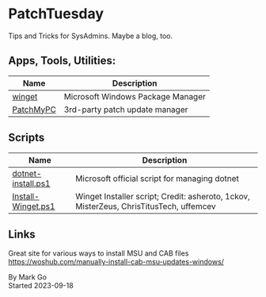 # PatchTuesday

Tips and Tricks for SysAdmins. Maybe a blog, too.   

## Apps, Tools, Utilities:

| Name | Description |
|-|-|
| [winget](/ToolsUtilities/App_WindowsPackageManager_winget.md)| Microsoft Windows Package Manager |
| [PatchMyPC](/ToolsUtilities/App_PatchMyPC.md)| 3rd-party patch update manager | 

## Scripts 

|Name|Description|
|-|-|
|[dotnet-install.ps1](/DotNet/README.md)| Microsoft official script for managing dotnet |
|[Install-Winget.ps1](/Winget/Install-Winget.ps1)|Winget Installer script; Credit: asheroto, 1ckov, MisterZeus, ChrisTitusTech, uffemcev|


## Links

Great site for various ways to install MSU and CAB files  
https://woshub.com/manually-install-cab-msu-updates-windows/


By Mark Go  
Started 2023-09-18
